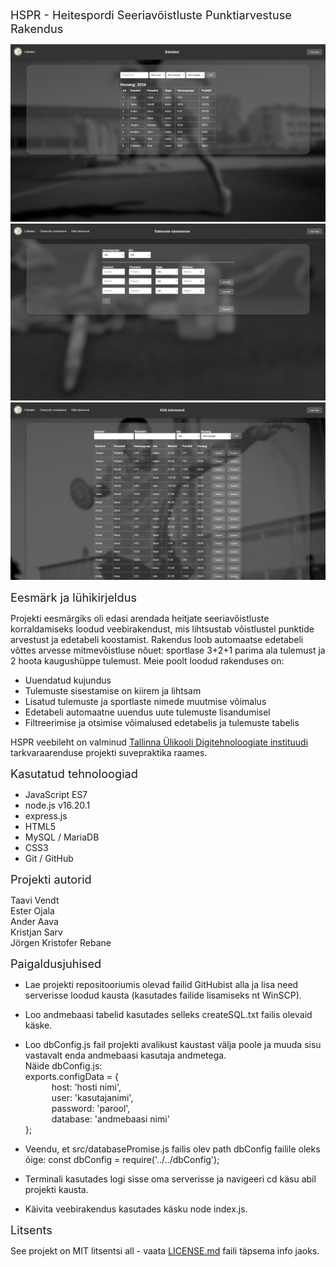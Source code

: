 <span style="font-size:1.3em;">HSPR - Heitespordi Seeriavõistluste Punktiarvestuse Rakendus</span> <br/>

![Edetabel](Edetabelidvalja_logitud.jpg)
![Sisestamine](addresults.jpg)
![Tulemused](allresults.jpg)

<span style="font-size:1.3em;">Eesmärk ja lühikirjeldus</span> <br/>

Projekti eesmärgiks oli edasi arendada heitjate seeriavõistluste korraldamiseks loodud veebirakendust, mis lihtsustab võistlustel punktide arvestust ja edetabeli koostamist. Rakendus loob automaatse edetabeli võttes arvesse mitmevõistluse nõuet: sportlase 3+2+1 parima ala tulemust ja 2 hoota kaugushüppe tulemust.
Meie poolt loodud rakenduses on:
* Uuendatud kujundus
* Tulemuste sisestamise on kiirem ja lihtsam
* Lisatud tulemuste ja sportlaste nimede muutmise võimalus
* Edetabeli automaatne uuendus uute tulemuste lisandumisel
* Filtreerimise ja otsimise võimalused edetabelis ja tulemuste tabelis

HSPR veebileht on valminud [Tallinna Ülikooli Digitehnoloogiate instituudi](https://www.tlu.ee/dt) tarkvaraarenduse projekti suvepraktika raames.

<span style="font-size:1.3em;">Kasutatud tehnoloogiad</span>
* JavaScript ES7
* node.js v16.20.1
* express.js
* HTML5
* MySQL / MariaDB
* CSS3
* Git / GitHub

<span style="font-size:1.3em;">Projekti autorid</span> <br />

Taavi Vendt <br />
Ester Ojala <br />
Ander Aava <br />
Kristjan Sarv <br />
Jörgen Kristofer Rebane

<span style="font-size:1.3em;">Paigaldusjuhised</span> <br />

* Lae projekti repositooriumis olevad failid GitHubist alla ja lisa need serverisse loodud kausta (kasutades failide lisamiseks nt WinSCP).
* Loo andmebaasi tabelid kasutades selleks createSQL.txt failis olevaid käske.
* Loo dbConfig.js fail projekti avalikust kaustast välja poole ja muuda sisu vastavalt enda andmebaasi kasutaja andmetega. <br />
Näide dbConfig.js: <br />
exports.configData = { <br />
&emsp;&emsp;&emsp;host: 'hosti nimi', <br />
&emsp;&emsp;&emsp;user: 'kasutajanimi', <br />
&emsp;&emsp;&emsp;password: 'parool', <br />
&emsp;&emsp;&emsp;database: 'andmebaasi nimi' <br />
};

* Veendu, et src/databasePromise.js failis olev path dbConfig failile oleks õige:
const dbConfig = require('../../dbConfig');
* Terminali kasutades logi sisse oma serverisse ja navigeeri cd käsu abil projekti kausta.
* Käivita veebirakendus kasutades käsku node index.js. <br />

<span style="font-size:1.3em;">Litsents</span> <br />

See projekt on MIT litsentsi all - vaata [LICENSE.md](https://github.com/TLU-DTI/HSPR_ryhm_6/blob/main/LICENSE.md) faili täpsema info jaoks.
